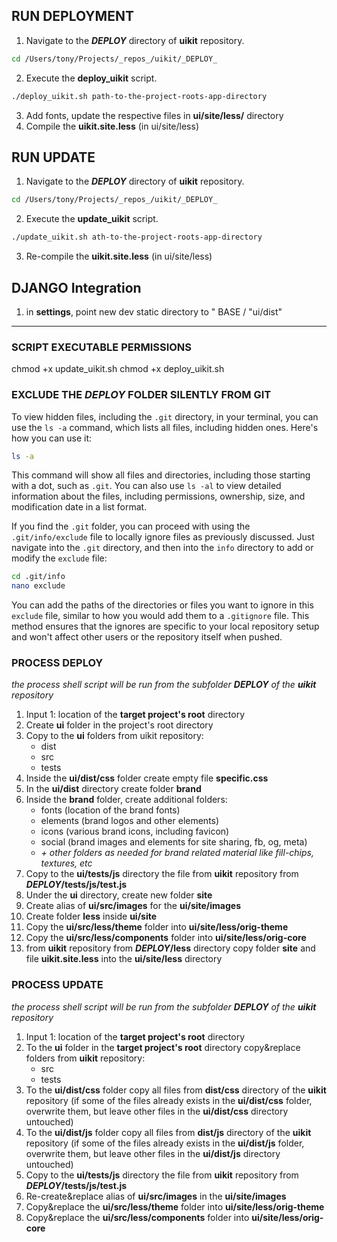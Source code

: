 ## RUN DEPLOYMENT

1. Navigate to the **_DEPLOY_** directory of **uikit** repository.    
```bash
cd /Users/tony/Projects/_repos_/uikit/_DEPLOY_
```

2. Execute the **deploy_uikit** script.
```bash
./deploy_uikit.sh path-to-the-project-roots-app-directory
```

3. Add fonts, update the respective files in **ui/site/less/** directory
4. Compile the **uikit.site.less** (in ui/site/less)


## RUN UPDATE

1. Navigate to the **_DEPLOY_** directory of **uikit** repository.    
```bash
cd /Users/tony/Projects/_repos_/uikit/_DEPLOY_
```

2. Execute the **update_uikit** script.
```bash
./update_uikit.sh ath-to-the-project-roots-app-directory
```

3. Re-compile the **uikit.site.less** (in ui/site/less) 




## DJANGO Integration

1. in **settings**, point new dev static directory to " BASE / "ui/dist"






---

### SCRIPT EXECUTABLE PERMISSIONS

chmod +x update_uikit.sh
chmod +x deploy_uikit.sh


### EXCLUDE THE _DEPLOY_ FOLDER SILENTLY FROM GIT

To view hidden files, including the `.git` directory, in your terminal, you can use the `ls -a` command, which lists all files, including hidden ones. Here's how you can use it:

```bash
ls -a
```

This command will show all files and directories, including those starting with a dot, such as `.git`. You can also use `ls -al` to view detailed information about the files, including permissions, ownership, size, and modification date in a list format.

If you find the `.git` folder, you can proceed with using the `.git/info/exclude` file to locally ignore files as previously discussed. Just navigate into the `.git` directory, and then into the `info` directory to add or modify the `exclude` file:

```bash
cd .git/info
nano exclude
```

You can add the paths of the directories or files you want to ignore in this `exclude` file, similar to how you would add them to a `.gitignore` file. This method ensures that the ignores are specific to your local repository setup and won't affect other users or the repository itself when pushed.



### PROCESS DEPLOY

*the process shell script will be run from the subfolder **_DEPLOY_** of the **uikit** repository*

1. Input 1: location of the **target project's root** directory
2. Create **ui** folder in the project's root directory
3. Copy to the **ui** folders from uikit repository:
   - dist
   - src
   - tests
4. Inside the **ui/dist/css** folder create empty file **specific.css**
5. In the **ui/dist** directory create folder **brand**
6. Inside the **brand** folder, create additional folders:
    - fonts (location of the brand fonts)
    - elements (brand logos and other elements)
    - icons (various brand icons, including favicon)
    - social (brand images and elements for site sharing, fb, og, meta)
    - *+ other folders as needed for brand related material like fill-chips, textures, etc*
7. Copy to the **ui/tests/js** directory the file from **uikit** repository from **_DEPLOY_/tests/js/test.js**
8. Under the **ui** directory, create new folder **site**
9.  Create alias of **ui/src/images** for the **ui/site/images**
10. Create folder **less** inside **ui/site**
11. Copy the **ui/src/less/theme** folder into **ui/site/less/orig-theme**
12. Copy the **ui/src/less/components** folder into **ui/site/less/orig-core**
13. from **uikit** repository from **_DEPLOY_/less** directory copy folder **site** and file **uikit.site.less** into the **ui/site/less** directory



### PROCESS UPDATE

*the process shell script will be run from the subfolder **_DEPLOY_** of the **uikit** repository*

1. Input 1: location of the **target project's root** directory
2. To the **ui** folder in the **target project's root** directory copy&replace folders from **uikit** repository:
   - src
   - tests
3. To the **ui/dist/css** folder copy all files from **dist/css** directory of the **uikit** repository (if some of the files already exists in the **ui/dist/css** folder, overwrite them, but leave other files in the **ui/dist/css** directory untouched)
4. To the **ui/dist/js** folder copy all files from **dist/js** directory of the **uikit** repository (if some of the files already exists in the **ui/dist/js** folder, overwrite them,  but leave other files in the **ui/dist/js** directory untouched)
5. Copy to the **ui/tests/js** directory the file from **uikit** repository from **_DEPLOY_/tests/js/test.js**
6. Re-create&replace alias of **ui/src/images** in the **ui/site/images**
7. Copy&replace the **ui/src/less/theme** folder into **ui/site/less/orig-theme**
8. Copy&replace the **ui/src/less/components** folder into **ui/site/less/orig-core**








